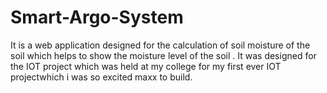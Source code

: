 # Smart-Argo-System
It is a web application designed for the calculation of soil moisture of the soil which helps to show the moisture level of the soil . It was designed for the IOT project which was held at my college for my first ever IOT projectwhich i was so excited maxx to build.
